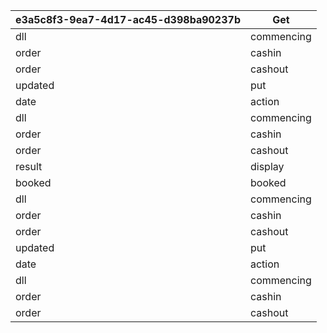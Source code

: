 | e3a5c8f3-9ea7-4d17-ac45-d398ba90237b | Get |
| - | - |
| dll | commencing |
| order | cashin |
| order | cashout |
| updated | put |
| date | action |
| dll | commencing |
| order | cashin |
| order | cashout |
| result | display |
| booked | booked |
| dll | commencing |
| order | cashin |
| order | cashout |
| updated | put |
| date | action |
| dll | commencing |
| order | cashin |
| order | cashout |

